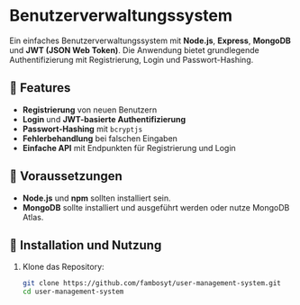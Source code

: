 # Benutzerverwaltungssystem

Ein einfaches Benutzerverwaltungssystem mit **Node.js**, **Express**, **MongoDB** und **JWT (JSON Web Token)**. Die Anwendung bietet grundlegende Authentifizierung mit Registrierung, Login und Passwort-Hashing.

## 🚀 Features

- **Registrierung** von neuen Benutzern
- **Login** und **JWT-basierte Authentifizierung**
- **Passwort-Hashing** mit `bcryptjs`
- **Fehlerbehandlung** bei falschen Eingaben
- **Einfache API** mit Endpunkten für Registrierung und Login

## 🧰 Voraussetzungen

- **Node.js** und **npm** sollten installiert sein.
- **MongoDB** sollte installiert und ausgeführt werden oder nutze MongoDB Atlas.

## 🔧 Installation und Nutzung

1. Klone das Repository:
   ```bash
   git clone https://github.com/fambosyt/user-management-system.git
   cd user-management-system
